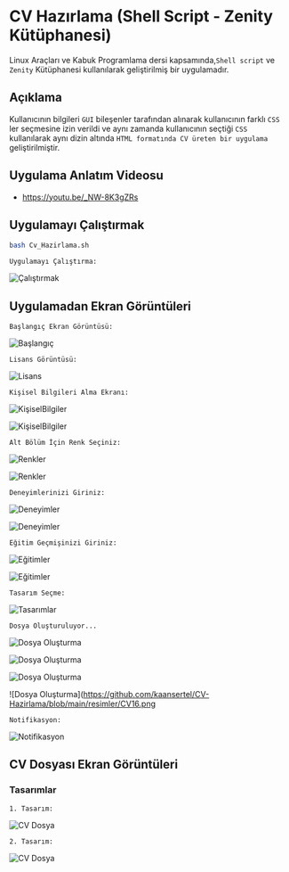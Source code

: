 # CV Hazırlama (Shell Script - Zenity Kütüphanesi)
Linux Araçları ve Kabuk Programlama dersi kapsamında,`Shell script` ve `Zenity` Kütüphanesi kullanılarak geliştirilmiş bir uygulamadır.

## Açıklama
Kullanıcının bilgileri `GUI` bileşenler tarafından alınarak kullanıcının farklı `CSS` ler seçmesine izin verildi ve aynı zamanda kullanıcının seçtiği `CSS` kullanılarak aynı dizin altında `HTML formatında CV üreten bir uygulama` geliştirilmiştir.

## Uygulama Anlatım Videosu
- <https://youtu.be/_NW-8K3gZRs>

## Uygulamayı Çalıştırmak
```sh
bash Cv_Hazirlama.sh
```

`Uygulamayı Çalıştırma:`

![Çalıştırmak](https://github.com/kaansertel/CV-Hazirlama/blob/main/resimler/CV01.png)

## Uygulamadan Ekran Görüntüleri

`Başlangıç Ekran Görüntüsü:`

![Başlangıç](https://github.com/kaansertel/CV-Hazirlama/blob/main/resimler/CV02.png)

`Lisans Görüntüsü:`

![Lisans](https://github.com/kaansertel/CV-Hazirlama/blob/main/resimler/CV03.png)

`Kişisel Bilgileri Alma Ekranı:`

![KişiselBilgiler](https://github.com/kaansertel/CV-Hazirlama/blob/main/resimler/CV04.png)

![KişiselBilgiler](https://github.com/kaansertel/CV-Hazirlama/blob/main/resimler/CV05.png)

`Alt Bölüm İçin Renk Seçiniz:`

![Renkler](https://github.com/kaansertel/CV-Hazirlama/blob/main/resimler/CV06.png)

![Renkler](https://github.com/kaansertel/CV-Hazirlama/blob/main/resimler/CV07.png)

`Deneyimlerinizi Giriniz:`

![Deneyimler](https://github.com/kaansertel/CV-Hazirlama/blob/main/resimler/CV08.png)

![Deneyimler](https://github.com/kaansertel/CV-Hazirlama/blob/main/resimler/CV09.png)

`Eğitim Geçmişinizi Giriniz:`

![Eğitimler](https://github.com/kaansertel/CV-Hazirlama/blob/main/resimler/CV10.png)

![Eğitimler](https://github.com/kaansertel/CV-Hazirlama/blob/main/resimler/CV11.png)

`Tasarım Seçme:`

![Tasarımlar](https://github.com/kaansertel/CV-Hazirlama/blob/main/resimler/CV12.png)

`Dosya Oluşturuluyor...`

![Dosya Oluşturma](https://github.com/kaansertel/CV-Hazirlama/blob/main/resimler/CV13.png)

![Dosya Oluşturma](https://github.com/kaansertel/CV-Hazirlama/blob/main/resimler/CV14.png)

![Dosya Oluşturma](https://github.com/kaansertel/CV-Hazirlama/blob/main/resimler/CV15.png)

![Dosya Oluşturma](https://github.com/kaansertel/CV-Hazirlama/blob/main/resimler/CV16.png

`Notifikasyon:`

![Notifikasyon](https://github.com/kaansertel/CV-Hazirlama/blob/main/resimler/CV17.png)

## CV Dosyası Ekran Görüntüleri
### Tasarımlar
`1. Tasarım:`

![CV Dosya](https://github.com/kaansertel/CV-Hazirlama/blob/main/resimler/CV18.png)


`2. Tasarım:`

![CV Dosya](https://github.com/kaansertel/CV-Hazirlama/blob/main/resimler/CV19.png)



